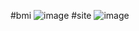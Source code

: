 #bmi
![image](https://github.com/Sadrakhtarshenas/python/assets/140339193/42c35621-8a3c-4b18-a032-f06f47571d01)
#site
![image](https://github.com/Sadrakhtarshenas/python/assets/140339193/a755c7d5-e94b-49d7-ac99-1a51fa6ba07d)

